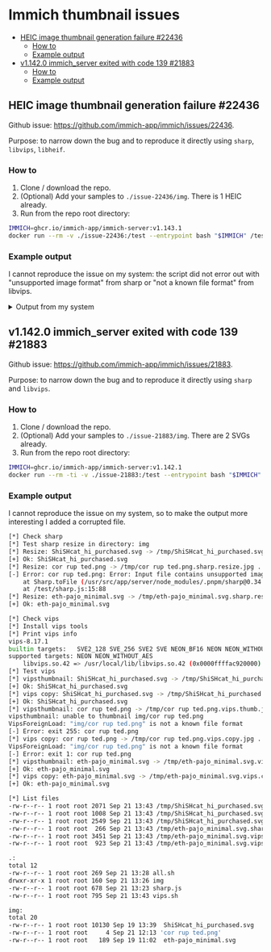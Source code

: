 # Immich thumbnail issues
- [HEIC image thumbnail generation failure #22436](#heic-image-thumbnail-generation-failure-22436)
  - [How to](#how-to)
  - [Example output](#example-output)
- [v1.142.0 immich\_server exited with code 139 #21883](#v11420-immich_server-exited-with-code-139-21883)
  - [How to](#how-to-1)
  - [Example output](#example-output-1)

## HEIC image thumbnail generation failure #22436

Github issue: https://github.com/immich-app/immich/issues/22436.

Purpose: to narrow down the bug and to reproduce it directly using `sharp`, `libvips`, `libheif`.

### How to

1. Clone / download the repo.
2. (Optional) Add your samples to `./issue-22436/img`. There is 1 HEIC already.
3. Run from the repo root directory:
```sh
IMMICH=ghcr.io/immich-app/immich-server:v1.143.1
docker run --rm -v ./issue-22436:/test --entrypoint bash "$IMMICH" /test/all.sh
```

### Example output

I cannot reproduce the issue on my system: the script did not error out with "unsupported image format" from sharp or "not a known file format" from libvips.

<details><summary>Output from my system</summary>

```sh
IMMICH=ghcr.io/immich-app/immich-server:v1.143.1
docker run --rm -v ./issue-22436:/test --entrypoint bash "$IMMICH" /test/all.sh

[*] Check sharp
[*] Test sharp operations in directory: img
[*] toBuffer: IMG_9628.HEIC ...
[+] Ok: IMG_9628.HEIC: 36578304 bytes, 3024x4032x3

[*] Check heif
[*] Install heif tools
[*] Use system libs with LD_LIBRARY_PATH=/usr/lib/jellyfin-ffmpeg/lib:/usr/lib/wsl/lib:
[*] Print heif version
1.19.8
libheif: 1.19.8
plugin path: /usr/lib/aarch64-linux-gnu/libheif/plugins
	libheif.so.1 => /lib/aarch64-linux-gnu/libheif.so.1 (0x0000ffff83ae0000)
[*] Test heif
[*] heif-info: IMG_9628.HEIC ...
MIME type: image/heic
main brand: heic
compatible brands: mif1, MiHE, MiPr, miaf, MiHB, heic

image: 3024x4032 (id=49), primary
  tiles: 6x8, tile size: 512x512
  colorspace: YCbCr, 4:2:0
  bit depth: 8
  thumbnail: 240x320
  color profile: prof
  alpha channel: no 
  depth channel: no
metadata:
  Exif: 2792 bytes
transformations:
  angle (ccw): 270
region annotations:
  none
properties:
[+] Ok: IMG_9628.HEIC
[*] Use Immich libs with LD_LIBRARY_PATH=/usr/local/lib:/usr/lib/jellyfin-ffmpeg/lib:/usr/lib/wsl/lib:
[*] Print heif version
1.19.8
libheif: 1.20.2
plugin path: plugins are disabled
	libheif.so.1 => /usr/local/lib/libheif.so.1 (0x0000ffff84c00000)
[*] Test heif
[*] heif-info: IMG_9628.HEIC ...
MIME type: image/heic
main brand: heic
compatible brands: mif1, MiHE, MiPr, miaf, MiHB, heic

image: 3024x4032 (id=49), primary
  tiles: 6x8, tile size: 512x512
  colorspace: YCbCr, 4:2:0
  bit depth: 8
  thumbnail: 240x320
  color profile: prof
  alpha channel: no 
  depth channel: no
metadata:
  Exif: 2792 bytes
transformations:
  angle (ccw): 270
region annotations:
  none
properties:
[+] Ok: IMG_9628.HEIC

[*] Check vips
[*] Install vips tools
[*] Use system libs with LD_LIBRARY_PATH=/usr/lib/jellyfin-ffmpeg/lib:/usr/lib/wsl/lib:
[*] Print vips version
vips-8.16.1
builtin targets:   SVE2_128 SVE_256 SVE2 SVE NEON_BF16 NEON NEON_WITHOUT_AES
supported targets: NEON NEON_WITHOUT_AES
	libvips.so.42 => /lib/aarch64-linux-gnu/libvips.so.42 (0x0000ffffaf270000)
[*] Test vips
[*] vips header: IMG_9628.HEIC ...
img/IMG_9628.HEIC: 3024x4032 uchar, 3 bands, srgb, heifload
[+] Ok: IMG_9628.HEIC
[*] vips heifload: IMG_9628.HEIC ...
heifload: too few arguments
[-] Error: exit 1: IMG_9628.HEIC
[*] vips heifload: IMG_9628.HEIC -> /tmp/IMG_9628.HEIC.vips ...
[+] Ok: IMG_9628.HEIC
[*] vips copy: IMG_9628.HEIC -> /tmp/IMG_9628.HEIC.vips.copy.jpg ...
[+] Ok: IMG_9628.HEIC
[*] vipsthumbnail: IMG_9628.HEIC -> /tmp/IMG_9628.HEIC.vips.thumb.jpg ...
[+] Ok: IMG_9628.HEIC
[*] Use Immich libs with LD_LIBRARY_PATH=/usr/local/lib:/usr/lib/jellyfin-ffmpeg/lib:/usr/lib/wsl/lib:
[*] Print vips version
vips-8.17.1
builtin targets:   SVE2_128 SVE_256 SVE2 SVE NEON_BF16 NEON NEON_WITHOUT_AES
supported targets: NEON NEON_WITHOUT_AES
	libvips.so.42 => /usr/local/lib/libvips.so.42 (0x0000ffff933c0000)
[*] Test vips
[*] vips header: IMG_9628.HEIC ...
img/IMG_9628.HEIC: 3024x4032 uchar, 3 bands, srgb, heifload
[+] Ok: IMG_9628.HEIC
[*] vips heifload: IMG_9628.HEIC ...
img/IMG_9628.HEIC: bad seek to 846905
img/IMG_9628.HEIC: bad seek to 846879
img/IMG_9628.HEIC: bad seek to 846875
img/IMG_9628.HEIC: bad seek to 846874
heifload: too few arguments
[-] Error: exit 1: IMG_9628.HEIC
[*] vips heifload: IMG_9628.HEIC -> /tmp/IMG_9628.HEIC.vips ...
[+] Ok: IMG_9628.HEIC
[*] vips copy: IMG_9628.HEIC -> /tmp/IMG_9628.HEIC.vips.copy.jpg ...
[+] Ok: IMG_9628.HEIC
[*] vipsthumbnail: IMG_9628.HEIC -> /tmp/IMG_9628.HEIC.vips.thumb.jpg ...
[+] Ok: IMG_9628.HEIC

[*] List files
-rw-r--r-- 1 root root 529704 Sep 27 12:10 /tmp/IMG_9628.HEIC.vips.copy.jpg
-rw-r--r-- 1 root root   6537 Sep 27 12:10 /tmp/IMG_9628.HEIC.vips.thumb.jpg

.:
total 16
-rw-r--r-- 1 root root  297 Sep 27 12:01 all.sh
-rw-r--r-- 1 root root  772 Sep 27 11:59 heif.sh
drwxr-xr-x 1 root root   96 Sep 27 07:00 img
-rw-r--r-- 1 root root  656 Sep 27 11:09 sharp.js
-rw-r--r-- 1 root root 1529 Sep 27 12:10 vips.sh

img:
total 828
-rw-rw-rw- 1 root root 846873 Sep 26 20:35 IMG_9628.HEIC
```
</details>

## v1.142.0 immich_server exited with code 139 #21883

Github issue: https://github.com/immich-app/immich/issues/21883.

Purpose: to narrow down the bug and to reproduce it directly using `sharp` and `libvips`.

### How to

1. Clone / download the repo.
2. (Optional) Add your samples to `./issue-21883/img`. There are 2 SVGs already.
3. Run from the repo root directory:
```sh
IMMICH=ghcr.io/immich-app/immich-server:v1.142.1
docker run --rm -ti -v ./issue-21883:/test --entrypoint bash "$IMMICH" /test/all.sh
```

### Example output

I cannot reproduce the issue on my system, so to make the output more interesting I added a corrupted file.

```sh
[*] Check sharp
[*] Test sharp resize in directory: img
[*] Resize: ShiSHcat_hi_purchased.svg -> /tmp/ShiSHcat_hi_purchased.svg.sharp.resize.jpg ...
[+] Ok: ShiSHcat_hi_purchased.svg
[*] Resize: cor rup ted.png -> /tmp/cor rup ted.png.sharp.resize.jpg ...
[-] Error: cor rup ted.png: Error: Input file contains unsupported image format
    at Sharp.toFile (/usr/src/app/server/node_modules/.pnpm/sharp@0.34.3/node_modules/sharp/lib/output.js:90:19)
    at /test/sharp.js:15:88
[*] Resize: eth-pajo_minimal.svg -> /tmp/eth-pajo_minimal.svg.sharp.resize.jpg ...
[+] Ok: eth-pajo_minimal.svg

[*] Check vips
[*] Install vips tools
[*] Print vips info
vips-8.17.1
builtin targets:   SVE2_128 SVE_256 SVE2 SVE NEON_BF16 NEON NEON_WITHOUT_AES
supported targets: NEON NEON_WITHOUT_AES
	libvips.so.42 => /usr/local/lib/libvips.so.42 (0x0000ffffac920000)
[*] Test vips
[*] vipsthumbnail: ShiSHcat_hi_purchased.svg -> /tmp/ShiSHcat_hi_purchased.svg.vips.thumb.jpg ...
[+] Ok: ShiSHcat_hi_purchased.svg
[*] vips copy: ShiSHcat_hi_purchased.svg -> /tmp/ShiSHcat_hi_purchased.svg.vips.copy.jpg ...
[+] Ok: ShiSHcat_hi_purchased.svg
[*] vipsthumbnail: cor rup ted.png -> /tmp/cor rup ted.png.vips.thumb.jpg ...
vipsthumbnail: unable to thumbnail img/cor rup ted.png
VipsForeignLoad: "img/cor rup ted.png" is not a known file format
[-] Error: exit 255: cor rup ted.png
[*] vips copy: cor rup ted.png -> /tmp/cor rup ted.png.vips.copy.jpg ...
VipsForeignLoad: "img/cor rup ted.png" is not a known file format
[-] Error: exit 1: cor rup ted.png
[*] vipsthumbnail: eth-pajo_minimal.svg -> /tmp/eth-pajo_minimal.svg.vips.thumb.jpg ...
[+] Ok: eth-pajo_minimal.svg
[*] vips copy: eth-pajo_minimal.svg -> /tmp/eth-pajo_minimal.svg.vips.copy.jpg ...
[+] Ok: eth-pajo_minimal.svg

[*] List files
-rw-r--r-- 1 root root 2071 Sep 21 13:43 /tmp/ShiSHcat_hi_purchased.svg.sharp.resize.jpg
-rw-r--r-- 1 root root 1008 Sep 21 13:43 /tmp/ShiSHcat_hi_purchased.svg.vips.copy.jpg
-rw-r--r-- 1 root root 2549 Sep 21 13:43 /tmp/ShiSHcat_hi_purchased.svg.vips.thumb.jpg
-rw-r--r-- 1 root root  266 Sep 21 13:43 /tmp/eth-pajo_minimal.svg.sharp.resize.jpg
-rw-r--r-- 1 root root 3451 Sep 21 13:43 /tmp/eth-pajo_minimal.svg.vips.copy.jpg
-rw-r--r-- 1 root root  923 Sep 21 13:43 /tmp/eth-pajo_minimal.svg.vips.thumb.jpg

.:
total 12
-rw-r--r-- 1 root root 269 Sep 21 13:28 all.sh
drwxr-xr-x 1 root root 160 Sep 21 13:26 img
-rw-r--r-- 1 root root 678 Sep 21 13:23 sharp.js
-rw-r--r-- 1 root root 795 Sep 21 13:43 vips.sh

img:
total 20
-rw-r--r-- 1 root root 10130 Sep 19 13:39  ShiSHcat_hi_purchased.svg
-rw-r--r-- 1 root root     4 Sep 21 12:13 'cor rup ted.png'
-rw-r--r-- 1 root root   189 Sep 19 11:02  eth-pajo_minimal.svg
```
